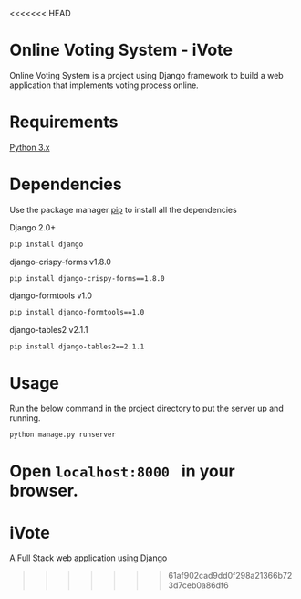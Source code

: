 <<<<<<< HEAD
# Online Voting System - iVote

Online Voting System is a project using Django framework to build a web application that implements voting process online.

# Requirements

[Python 3.x](https://www.python.org/downloads/)

# Dependencies 

Use the package manager [pip](https://pip.pypa.io/en/stable/) to install all the dependencies

Django 2.0+ 
```bash
pip install django
```
django-crispy-forms v1.8.0

```
pip install django-crispy-forms==1.8.0
```

django-formtools v1.0 
```bash
pip install django-formtools==1.0
```

django-tables2 v2.1.1
```bash
pip install django-tables2==2.1.1
```

# Usage

Run the below command in the project directory to put the server up and running.
```bash
python manage.py runserver
```

Open  ```localhost:8000 ``` in your browser.
=======
# iVote
A Full Stack web application using Django 
>>>>>>> 61af902cad9dd0f298a21366b723d7ceb0a86df6

